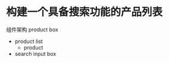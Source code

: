 #  构建一个具备搜索功能的产品列表

组件架构
product box
- product list
  - product
- search input box


















